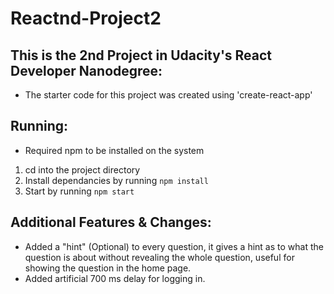# Reactnd-Project2
## This is the 2nd Project in Udacity's React Developer Nanodegree:
- The starter code for this project was created using 'create-react-app'

## Running:
- Required npm to be installed on the system
1. cd into the project directory
2. Install dependancies by running `npm install`
3. Start by running `npm start`

## Additional Features & Changes:
- Added a "hint" (Optional) to every question, it gives a hint as to what the question is about without revealing the whole question, useful for showing the question in the home page.
- Added artificial 700 ms delay for logging in.